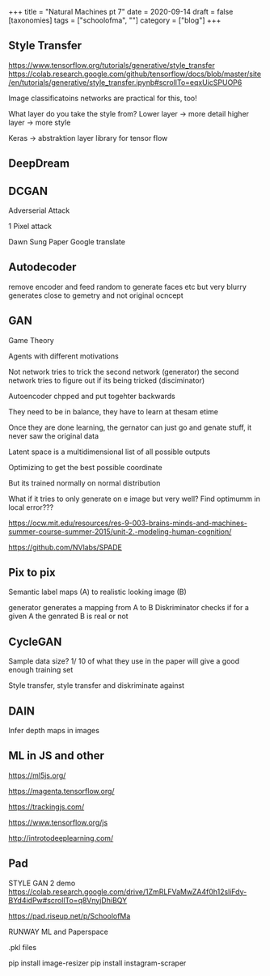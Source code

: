 +++
title = "Natural Machines pt 7"
date = 2020-09-14
draft = false
[taxonomies]
tags = ["schoolofma", ""]
category = ["blog"]
+++

## Style Transfer
https://www.tensorflow.org/tutorials/generative/style_transfer
https://colab.research.google.com/github/tensorflow/docs/blob/master/site/en/tutorials/generative/style_transfer.ipynb#scrollTo=eqxUicSPUOP6

Image classificatoins networks are practical for this, too!

What layer do you take the style from?
Lower layer -> more detail
higher layer -> more style


Keras -> abstraktion layer library for tensor flow


## DeepDream


## DCGAN


Adverserial Attack

1 Pixel attack

Dawn Sung Paper Google translate

## Autodecoder

remove encoder and feed random to generate faces etc
but very blurry
generates close to gemetry and not original ocncept

## GAN

Game Theory

Agents with different motivations

Not network tries to trick the second network (generator)
the second network tries to figure out if its being tricked (disciminator)

Autoencoder chpped and put togehter backwards

They need to be in balance, they have to learn at thesam etime


Once they are done learning, the gernator can just go and genate stuff, it never saw the original data

Latent space is a multidimensional list of all possible outputs

Optimizing to get the best possible coordinate

But its trained normally on normal distribution

What if it tries to only generate on e image but very well?
Find optimumm in local error???



https://ocw.mit.edu/resources/res-9-003-brains-minds-and-machines-summer-course-summer-2015/unit-2.-modeling-human-cognition/

https://github.com/NVlabs/SPADE


## Pix to pix

Semantic label maps (A) to realistic looking image (B)

generator generates a mapping from A to B
Diskriminator checks if for a given A the genrated B is real or not

## CycleGAN


Sample data size? 1/ 10 of what they use in the paper will give a good enough training set

Style transfer, style transfer and diskriminate against



## DAIN


Infer depth maps in images




## ML in JS and other

https://ml5js.org/

https://magenta.tensorflow.org/

https://trackingjs.com/

https://www.tensorflow.org/js


http://introtodeeplearning.com/

## Pad

STYLE GAN 2 demo
https://colab.research.google.com/drive/1ZmRLFVaMwZA4f0h12sliFdy-BYd4idPw#scrollTo=q8VnyjDhiBQY


https://pad.riseup.net/p/SchoolofMa


RUNWAY ML and Paperspace


.pkl files



pip install image-resizer
pip install instagram-scraper
